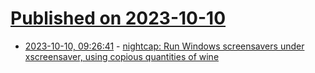 # [Published on 2023-10-10](index.md)

* [2023-10-10, 09:26:41](https://lobste.rs/s/atkjcc/nightcap_run_windows_screensavers_under) - [nightcap: Run Windows screensavers under xscreensaver, using copious quantities of wine](https://github.com/abrasive/nightcap)
